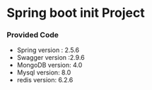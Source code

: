 # Spring boot init Project

### Provided Code

+ Spring version : 2.5.6
+ Swagger version :2.9.6
+ MongoDB version: 4.0
+ Mysql version: 8.0
+ redis version: 6.2.6
